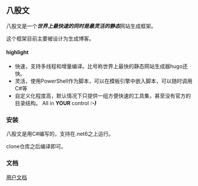 ## 八股文
八股文是一个***世界上最快速的同时是最灵活的静态***网站生成框架。

这个框架目前主要被设计为生成博客。

#### highlight
 - 快速，支持多线程和增量编译。比号称世界上最快的静态网站生成器hugo还快。
 - 灵活，使用PowerShell作为脚本，可以在模板引擎中嵌入脚本，可以随时调用C#等
 - 自定义化程度高，默认情况下只提供一组方便快速的工具集，甚至没有官方的目录结构。 All in **YOUR** control ***:-)***


### 安装
八股文是用C#编写的，支持在.net6之上运行。

clone仓库之后编译即可。

### 文档
[用户文档](docs/docs.md)

